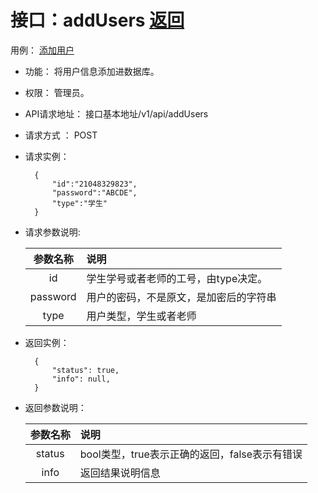 # 接口：addUsers  [返回](../README.md)
用例： [添加用户](../用例/添加用户用例.md)

- 功能：
    将用户信息添加进数据库。
    
- 权限：
    管理员。    
    
- API请求地址： 
    接口基本地址/v1/api/addUsers

- 请求方式 ：
    POST

- 请求实例：

        {
            "id":"21048329823",
            "password":"ABCDE",
            "type":"学生"
        }
        
- 请求参数说明:        

  |参数名称|说明|
  |:---------:|:--------------------------------------------------------|      
  |id|学生学号或者老师的工号，由type决定。|
  |password|用户的密码，不是原文，是加密后的字符串| 
  |type|用户类型，学生或者老师|

- 返回实例：

        { 
            "status": true,
            "info": null,    
        }
 
- 返回参数说明：    
 
  |参数名称|说明|
  |:---------:|:--------------------------------------------------------|      
  |status|bool类型，true表示正确的返回，false表示有错误|
  |info|返回结果说明信息|